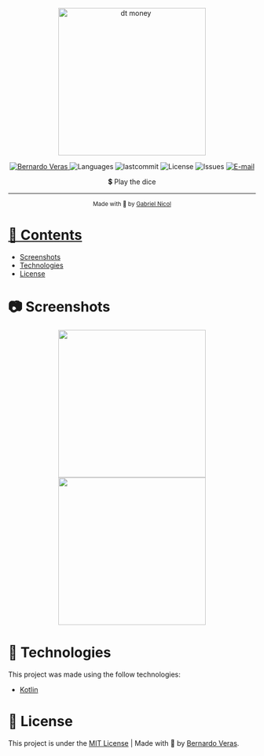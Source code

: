 

<p align="center">
   <img src="./.github/assets/logo.png" alt="dt money" width="300"/>
</p>

<p align="center">
   <a href="https://www.linkedin.com/in/bernardoveras/">
      <img alt="Bernardo Veras" src="https://img.shields.io/badge/-bernardoveras-6D5FFD?style=flat&logo=Linkedin&logoColor=white" />
   </a>
  <img alt="Languages" src="https://img.shields.io/github/languages/count/bernardoveras/intera-frontend?color=6D5FFD" />
  <img alt="lastcommit" src="https://img.shields.io/github/last-commit/bernardoveras/intera-frontend?color=6D5FFD" />
  <img alt="License" src="https://img.shields.io/github/license/bernardoveras/intera-frontend?color=6D5FFD" />
  <img alt="Issues" src="https://img.shields.io/github/issues/bernardoveras/intera-frontend?color=6D5FFD">
  <a href="mailto:moraesnicol@gmail.com">
   <img alt="E-mail" src="https://img.shields.io/badge/-bernardo@vvssistemas.com.br-6D5FFD" />
  </a>
</p>

<p align="center">
  💲 Play the dice
</p>

<hr />

<div align="center">
  <sub> Made with 💖 by
    <a href="https://github.com/moraesnicol">Gabriel Nicol
  </sub>
</div>

# 📌 Contents

* [Screenshots](#camera-screenshot)
* [Technologies](#rocket-technologies)
* [License](#page_facing_up-license)

# :camera: Screenshots
<div align="center">
   <img src="./.github/assets/screenshots/home.png" width="300px">
   <img src="./.github/assets/screenshots/transacoes.png" width="300px">
</div>

# :rocket: Technologies
This project was made using the follow technologies:

* [Kotlin](https://kotlinlang.org/)




# :page_facing_up: License

This project is under the [MIT License](./LICENSE) |
Made with 💖 by [Bernardo Veras](https://www.linkedin.com/in/gabrielnicol/).
